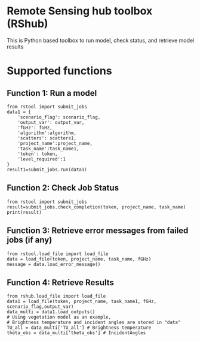 # Remote Sensing hub toolbox (RShub)
This is Python based toolbox to run model, check status, and retrieve model results

# Supported functions
## Function 1: Run a model
```
from rstool import submit_jobs
data1 = {
    'scenario_flag': scenario_flag,
    'output_var': output_var,
    'fGHz': fGHz,
    'algorithm':algorithm,
    'scatters': scatters1,
    'project_name':project_name,
    'task_name':task_name1,
    'token': token,
    'level_required':1
}
result1=submit_jobs.run(data1)
```

## Function 2: Check Job Status
```
from rstool import submit_jobs
result=submit_jobs.check_completion(token, project_name, task_name)
print(result)
```

## Function 3: Retrieve error messages from failed jobs (if any)
```
from rstool.load_file import load_file
data = load_file(token, project_name, task_name, fGHz)
message = data.load_error_message()
```

## Function 4: Retrieve Results
```
from rshub.load_file import load_file
data1 = load_file(token, project_name, task_name1, fGHz, scenario_flag,output_var)
data_multi = data1.load_outputs()
# Using vegetation model as an example, 
# Brightness temperature and incident angles are stored in "data"
TU_all = data_multi['TU_all'] # Brightness temperature
theta_obs = data_multi['theta_obs'] # IncidentAngles
```